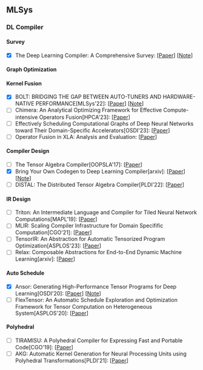 ## MLSys
### DL Compiler
#### Survey
- [x] The Deep Learning Compiler: A Comprehensive Survey: [[Paper](https://arxiv.org/pdf/2002.03794.pdf)] [[Note](https://github.com/effrey-liu/PaperReading/blob/main/PPTs/DLCompiler-Survey.pptx)]

#### Graph Optimization


#### Kernel Fusion
- [x] BOLT: BRIDGING THE GAP BETWEEN AUTO-TUNERS AND HARDWARE-NATIVE PERFORMANCE[MLSys'22]: [[Paper](http://yibozhu.com/doc/bolt-mlsys22.pdf)] [[Note](https://github.com/effrey-liu/PaperReading/blob/main/PPTs/2022_Bolt.pptx)]
- [ ] Chimera: An Analytical Optimizing Framework for Effective Compute-intensive Operators Fusion[HPCA'23]: [[Paper](papers/mlsys/fusion/Chimera_An_Analytical_Optimizing_Framework_for_Effective_Compute-intensive_Operators_Fusion.pdf)]
- [ ] Effectively Scheduling Computational Graphs of Deep Neural Networks
toward Their Domain-Specific Accelerators[OSDI'23]: [[Paper](papers/mlsys/soft-hard-co-design/osdi23-zhao.pdf)]
- [ ] Operator Fusion in XLA: Analysis and Evaluation: [[Paper](papers/mlsys/compiler-design/XLA.pdf)]

#### Compiler Design
- [ ] The Tensor Algebra Compiler[OOPSLA'17]: [[Paper](https://dl.acm.org/doi/pdf/10.1145/3133901)]
- [x] Bring Your Own Codegen to Deep Learning Compiler[arxiv]: [[Paper](https://arxiv.org/pdf/2105.03215.pdf)] [[Note](https://github.com/effrey-liu/PaperReading/blob/main/PPTs/2021_BYOCtoDLC.pptx)]
- [ ] DISTAL: The Distributed Tensor Algebra Compiler[PLDI'22]: [[Paper](papers/mlsys/compiler-design/distal.pdf)]

#### IR Design
- [ ] Triton: An Intermediate Language and Compiler for Tiled Neural Network Computations[MAPL'19]: [[Paper](papers/mlsys/IR/2019-triton.pdf)]
- [ ] MLIR: Scaling Compiler Infrastructure for Domain Specifific Computation[CGO'21]: [[Paper](https://ieeexplore.ieee.org/stamp/stamp.jsp?tp=&arnumber=9370308)]
- [ ] TensorIR: An Abstraction for Automatic Tensorized Program Optimization[ASPLOS'23]: [[Paper](https://arxiv.org/pdf/2207.04296.pdf)]
- [ ] Relax: Composable Abstractions for End-to-End Dynamic Machine Learning[arxiv]: [[Paper](https://arxiv.org/pdf/2311.02103.pdf)]

#### Auto Schedule
- [x] Ansor: Generating High-Performance Tensor Programs for Deep Learning[OSDI'20]: [[Paper](https://www.usenix.org/system/files/osdi20-zheng.pdf)] [[Note](https://github.com/effrey-liu/PaperReading/blob/main/PPTs/2020_Ansor.pptx)]
- [ ] FlexTensor: An Automatic Schedule Exploration and Optimization Framework for Tensor Computation on Heterogeneous System[ASPLOS'20]: [[Paper](https://ceca.pku.edu.cn/docs/20200915213803856105.pdf)]

#### Polyhedral
- [ ] TIRAMISU: A Polyhedral Compiler for Expressing Fast and Portable Code[CGO'19]: [[Paper](papers/mlsys/polyhedral/Tiramisu-CGO.pdf)]
- [ ] AKG: Automatic Kernel Generation for Neural Processing Units using Polyhedral Transformations[PLDI'21]: [[Paper](papers/mlsys/polyhedral/AKG-PLDI.pdf)]